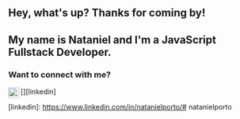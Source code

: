 ## Hey, what's up? Thanks for coming by! 
## My name is Nataniel and I'm a JavaScript Fullstack Developer.

### Want to connect with me? 
[<img align="left" alt="" width="22px" src="https://cdn.jsdelivr.net/npm/simple-icons@v3/icons/linkedin.svg">][linkedin]

[linkedin]: https://www.linkedin.com/in/natanielporto/# natanielporto
